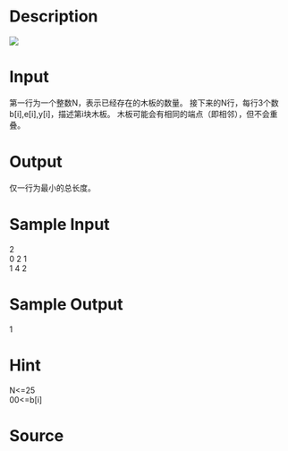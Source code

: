 
# Description

<div class="content"><img border="0" src="/source/bzoj/1285/img/aHR0cHM6Ly9seWRzeS5jb20vSnVkZ2VPbmxpbmUvaW1hZ2VzLzEyODUuanBn.jpg"/></div>

# Input

<div class="content">第一行为一个整数N，表示已经存在的木板的数量。
接下来的N行，每行3个数b[i],e[i],y[i]，描述第i块木板。
木板可能会有相同的端点（即相邻），但不会重叠。</div>

# Output

<div class="content">仅一行为最小的总长度。</div>

# Sample Input

<div class="content"><span class="sampledata">2<br/>
0 2 1<br/>
1 4 2</span></div>

# Sample Output

<div class="content"><span class="sampledata">1</span></div>

# Hint

<div class="content"><p>N&lt;=25<br/>
0<y[i]<=1000000000<br>0&lt;=b[i]<e[i]<=10< p=""></e[i]<=10<></y[i]<=1000000000<br></p></div>

# Source

<div class="content"><p><a href="problemset.php?search="></a></p></div>


